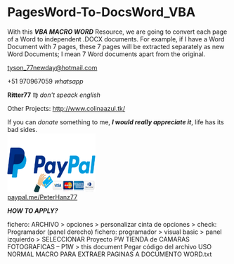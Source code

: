 # PagesWord-To-DocsWord_VBA
With this ***VBA MACRO WORD*** Resource, we are going to convert each page of a Word to independent .DOCX documents. For example, if I have a Word Document with 7 pages, these 7 pages will be extracted separately as new Word Documents; I mean 7 Word documents apart from the original.

tyson_77newday@hotmail.com

+51 970967059    *whatsapp*

**Ritter77** :virgo:    *don't speack english*

Other Projects:
	http://www.colinaazul.tk/

If you can *donate* something to me, ***I would really appreciate it***, life has its bad sides. </br>
<img src="PAYPAL Credit Card.jpg" width="200" height="134"> </br>
<a href="https://www.paypal.com/paypalme/PeterHanz77" title="Donations Paypal">paypal.me/PeterHanz77</a>

***HOW TO APPLY?***

fichero: ARCHIVO > opciones > personalizar cinta de opciones > 
check: Programador 	(panel derecho)
fichero: programador > visual basic > panel izquierdo > SELECCIONAR
		Proyecto PW TIENDA de CAMARAS FOTOGRAFICAS – P1W
			> this document
	Pegar código del archivo
		USO NORMAL
		MACRO PARA EXTRAER PAGINAS A DOCUMENTO WORD.txt
